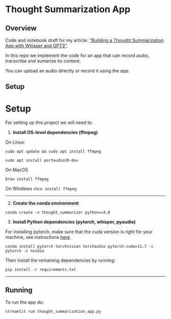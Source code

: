 # Thought Summarization App

## Overview
Code and notebook draft for my article: ["Building a Thought Summarization App with Whisper and GPT3"](https://towardsdatascience.com/building-a-thought-summarization-app-with-whisper-and-gpt-3-90c2d8653faa).

In this repo we implement the code for an app that can record audio, transcribe and sumarize its content.

You can upload an audio directly or record it using the app.

## Setup

# Setup

For setting up this project we will need to.

1. **Install OS-level dependencies (ffmpeg)**
   
On Linux:

```sudo apt update && sudo apt install ffmpeg```

```sudo apt install portaudio19-dev```

On MacOS

```brew install ffmpeg```

On Windows
```chco install ffmpeg```

---

2. **Create the conda environment**

```conda create -n thought_summarizer python==3.8```

3. **Install Python dependencies (pytorch, whisper, pyaudio)**

For installing pytorch, make sure that the cuda version is right for your machine,  see instructions [here](https://pytorch.org/). 

```conda install pytorch torchvision torchaudio pytorch-cuda=11.7 -c pytorch -c nvidia```


Then install the remaining dependencies by running:

```pip install -r requirements.txt```

---

## Running

To run the app do:

```streamlit run thought_summarization_app.py```



